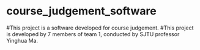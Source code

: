# course_judgement_software
#This project is a software developed for course judgement.
#This project is developed by 7 members of team 1, conducted by SJTU professor Yinghua Ma.
